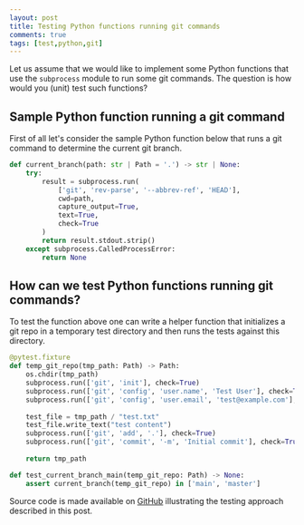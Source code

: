 ```yaml
---
layout: post
title: Testing Python functions running git commands
comments: true
tags: [test,python,git]
---
```


Let us assume that we would like to implement some Python functions that use the `subprocess` module to run some git commands. The question is how would you (unit) test such functions?

## Sample Python function running a git command

First of all let's consider the sample Python function below that runs a git command to determine the current git branch.

```python
def current_branch(path: str | Path = '.') -> str | None:
    try:
        result = subprocess.run(
            ['git', 'rev-parse', '--abbrev-ref', 'HEAD'],
            cwd=path,
            capture_output=True,
            text=True,
            check=True
        )
        return result.stdout.strip()
    except subprocess.CalledProcessError:
        return None
```

## How can we test Python functions running git commands?

To test the function above one can write a helper function that initializes a git repo in a temporary test directory and then runs the tests against this directory.

```python
@pytest.fixture
def temp_git_repo(tmp_path: Path) -> Path:
    os.chdir(tmp_path)
    subprocess.run(['git', 'init'], check=True)
    subprocess.run(['git', 'config', 'user.name', 'Test User'], check=True)
    subprocess.run(['git', 'config', 'user.email', 'test@example.com'], check=True)
    
    test_file = tmp_path / "test.txt"
    test_file.write_text("test content")
    subprocess.run(['git', 'add', '.'], check=True)
    subprocess.run(['git', 'commit', '-m', 'Initial commit'], check=True)
    
    return tmp_path

def test_current_branch_main(temp_git_repo: Path) -> None:
    assert current_branch(temp_git_repo) in ['main', 'master']
```

Source code is made available on [GitHub](https://github.com/ovidiuparvu/python-git-function-testing/tree/main) illustrating the testing approach described in this post.
